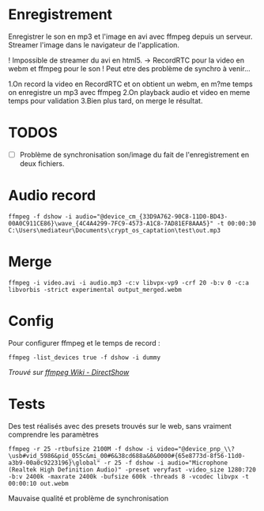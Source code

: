Enregistrement
=
Enregistrer le son en mp3 et l'image en avi avec ffmpeg depuis un serveur. 
Streamer l'image dans le navigateur de l'application.

! Impossible de streamer du avi en html5.
	-> RecordRTC pour la video en webm et ffmpeg pour le son
	! Peut etre des problème de synchro à venir...

1.On record la video en RecordRTC et on obtient un webm, en m?me temps on enregistre un mp3 avec ffmpeg
2.On playback audio et video en meme temps pour validation
3.Bien plus tard, on merge le résultat.

TODOS
=
-[ ] Problème de synchronisation son/image du fait de l'enregistrement en deux fichiers.

Audio record
=
~~~~
ffmpeg -f dshow -i audio="@device_cm_{33D9A762-90C8-11D0-BD43-00A0C911CE86}\wave_{4C4A4299-7FC9-4573-A1C8-7AD81EF8AAA5}" -t 00:00:30 C:\Users\mediateur\Documents\crypt_os_captation\test\out.mp3
~~~~


Merge
=
~~~~
ffmpeg -i video.avi -i audio.mp3 -c:v libvpx-vp9 -crf 20 -b:v 0 -c:a libvorbis -strict experimental output_merged.webm
~~~~

Config
=
Pour configurer ffmpeg et le temps de record :
~~~~
ffmpeg -list_devices true -f dshow -i dummy
~~~~
*Trouvé sur [ffmpeg Wiki - DirectShow](https://trac.ffmpeg.org/wiki/DirectShow)*

Tests
=
Des test réalisés avec des presets trouvés sur le web, sans vraiment comprendre les paramètres
~~~~
ffmpeg -r 25 -rtbufsize 2100M -f dshow -i video="@device_pnp_\\?\usb#vid_5986&pid_055c&mi_00#6&38cd688a&0&0000#{65e8773d-8f56-11d0-a3b9-00a0c9223196}\global" -r 25 -f dshow -i audio="Microphone (Realtek High Definition Audio)" -preset veryfast -video_size 1280:720 -b:v 2400k -maxrate 2400k -bufsize 600k -threads 8 -vcodec libvpx -t 00:00:10 out.webm
~~~~
Mauvaise qualité et problème de synchronisation
